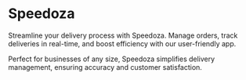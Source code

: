 # Speedoza

Streamline your delivery process with Speedoza. 
Manage orders, track deliveries in real-time, and boost efficiency with our user-friendly app. 

Perfect for businesses of any size, Speedoza simplifies delivery management, ensuring accuracy and customer satisfaction.
